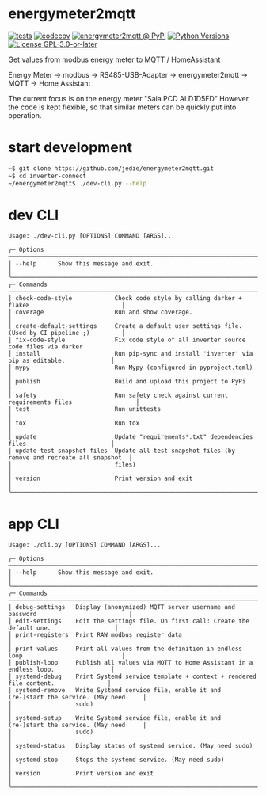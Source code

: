 # energymeter2mqtt

[![tests](https://github.com/jedie/energymeter2mqtt/actions/workflows/tests.yml/badge.svg?branch=main)](https://github.com/jedie/energymeter2mqtt/actions/workflows/tests.yml)
[![codecov](https://codecov.io/github/jedie/energymeter2mqtt/branch/main/graph/badge.svg)](https://app.codecov.io/github/jedie/energymeter2mqtt)
[![energymeter2mqtt @ PyPi](https://img.shields.io/pypi/v/energymeter2mqtt?label=energymeter2mqtt%20%40%20PyPi)](https://pypi.org/project/energymeter2mqtt/)
[![Python Versions](https://img.shields.io/pypi/pyversions/energymeter2mqtt)](https://github.com/jedie/energymeter2mqtt/blob/main/pyproject.toml)
[![License GPL-3.0-or-later](https://img.shields.io/pypi/l/energymeter2mqtt)](https://github.com/jedie/energymeter2mqtt/blob/main/LICENSE)

Get values from modbus energy meter to MQTT / HomeAssistant


Energy Meter -> modbus -> RS485-USB-Adapter -> energymeter2mqtt -> MQTT -> Home Assistant


The current focus is on the energy meter "Saia PCD ALD1D5FD"
However, the code is kept flexible, so that similar meters can be quickly put into operation.



# start development

```bash
~$ git clone https://github.com/jedie/energymeter2mqtt.git
~$ cd inverter-connect
~/energymeter2mqtt$ ./dev-cli.py --help
```


# dev CLI

[comment]: <> (✂✂✂ auto generated dev help start ✂✂✂)
```
Usage: ./dev-cli.py [OPTIONS] COMMAND [ARGS]...

╭─ Options ────────────────────────────────────────────────────────────────────────────────────────╮
│ --help      Show this message and exit.                                                          │
╰──────────────────────────────────────────────────────────────────────────────────────────────────╯
╭─ Commands ───────────────────────────────────────────────────────────────────────────────────────╮
│ check-code-style            Check code style by calling darker + flake8                          │
│ coverage                    Run and show coverage.                                               │
│ create-default-settings     Create a default user settings file. (Used by CI pipeline ;)         │
│ fix-code-style              Fix code style of all inverter source code files via darker          │
│ install                     Run pip-sync and install 'inverter' via pip as editable.             │
│ mypy                        Run Mypy (configured in pyproject.toml)                              │
│ publish                     Build and upload this project to PyPi                                │
│ safety                      Run safety check against current requirements files                  │
│ test                        Run unittests                                                        │
│ tox                         Run tox                                                              │
│ update                      Update "requirements*.txt" dependencies files                        │
│ update-test-snapshot-files  Update all test snapshot files (by remove and recreate all snapshot  │
│                             files)                                                               │
│ version                     Print version and exit                                               │
╰──────────────────────────────────────────────────────────────────────────────────────────────────╯
```
[comment]: <> (✂✂✂ auto generated dev help end ✂✂✂)


# app CLI

[comment]: <> (✂✂✂ auto generated main help start ✂✂✂)
```
Usage: ./cli.py [OPTIONS] COMMAND [ARGS]...

╭─ Options ────────────────────────────────────────────────────────────────────────────────────────╮
│ --help      Show this message and exit.                                                          │
╰──────────────────────────────────────────────────────────────────────────────────────────────────╯
╭─ Commands ───────────────────────────────────────────────────────────────────────────────────────╮
│ debug-settings   Display (anonymized) MQTT server username and password                          │
│ edit-settings    Edit the settings file. On first call: Create the default one.                  │
│ print-registers  Print RAW modbus register data                                                  │
│ print-values     Print all values from the definition in endless loop                            │
│ publish-loop     Publish all values via MQTT to Home Assistant in a endless loop.                │
│ systemd-debug    Print Systemd service template + context + rendered file content.               │
│ systemd-remove   Write Systemd service file, enable it and (re-)start the service. (May need     │
│                  sudo)                                                                           │
│ systemd-setup    Write Systemd service file, enable it and (re-)start the service. (May need     │
│                  sudo)                                                                           │
│ systemd-status   Display status of systemd service. (May need sudo)                              │
│ systemd-stop     Stops the systemd service. (May need sudo)                                      │
│ version          Print version and exit                                                          │
╰──────────────────────────────────────────────────────────────────────────────────────────────────╯
```
[comment]: <> (✂✂✂ auto generated main help end ✂✂✂)
